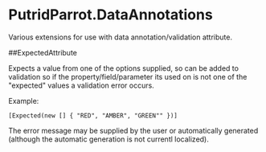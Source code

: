 # PutridParrot.DataAnnotations
Various extensions for use with data annotation/validation attribute.

##ExpectedAttribute

Expects a value from one of the options supplied, so can be added to validation
so if the property/field/parameter its used on is not one of the "expected"
values a validation error occurs.

Example:

```
[Expected(new [] { "RED", "AMBER", "GREEN"" })]
```

The error message may be supplied by the user or automatically generated (although
the automatic generation is not currentl localized).
